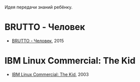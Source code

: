 Идея передачи знаний ребёнку.

# BRUTTO - Человек

- [BRUTTO - Человек](https://www.youtube.com/watch?v=3F24vPcNc1s), 2015

# IBM Linux Commercial: The Kid

- [IBM Linux Commercial: The Kid][the-kid], 2003

[the-kid]: https://www.youtube.com/watch?v=sOtKZA9ri7M
